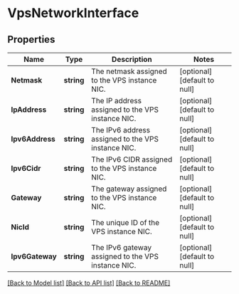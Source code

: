# VpsNetworkInterface

## Properties
Name | Type | Description | Notes
------------ | ------------- | ------------- | -------------
**Netmask** | **string** | The netmask assigned to the VPS instance NIC. | [optional] [default to null]
**IpAddress** | **string** | The IP address assigned to the VPS instance NIC. | [optional] [default to null]
**Ipv6Address** | **string** | The IPv6 address assigned to the VPS instance NIC. | [optional] [default to null]
**Ipv6Cidr** | **string** | The IPv6 CIDR assigned to the VPS instance NIC. | [optional] [default to null]
**Gateway** | **string** | The gateway assigned to the VPS instance NIC. | [optional] [default to null]
**NicId** | **string** | The unique ID of the VPS instance NIC. | [optional] [default to null]
**Ipv6Gateway** | **string** | The IPv6 gateway assigned to the VPS instance NIC. | [optional] [default to null]

[[Back to Model list]](../README.md#documentation-for-models) [[Back to API list]](../README.md#documentation-for-api-endpoints) [[Back to README]](../README.md)


